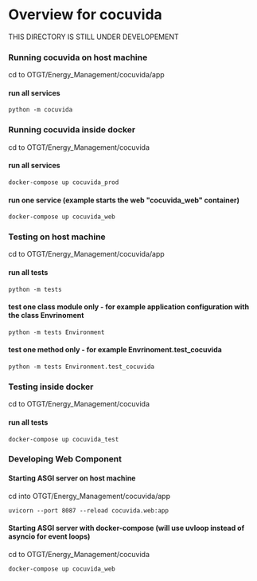 # Overview for cocuvida
THIS DIRECTORY IS STILL UNDER DEVELOPEMENT


### Running cocuvida on host machine
cd to OTGT/Energy_Management/cocuvida/app
#### run all services
```
python -m cocuvida
```

### Running cocuvida inside docker
cd to OTGT/Energy_Management/cocuvida
#### run all services
```
docker-compose up cocuvida_prod
```
#### run one service (example starts the web "cocuvida_web" container)
```
docker-compose up cocuvida_web
```

### Testing on host machine
cd to OTGT/Energy_Management/cocuvida/app
#### run all tests
```
python -m tests
```
#### test one class module only - for example application configuration with the class Envrinoment
```
python -m tests Environment
```
#### test one method only - for example Envrinoment.test_cocuvida
```
python -m tests Environment.test_cocuvida
```

### Testing inside docker
cd to OTGT/Energy_Management/cocuvida
#### run all tests
```
docker-compose up cocuvida_test
```

### Developing Web Component
#### Starting ASGI server on host machine
cd into OTGT/Energy_Management/cocuvida/app
```
uvicorn --port 8087 --reload cocuvida.web:app
```
#### Starting ASGI server with docker-compose (will use uvloop instead of asyncio for event loops)
cd to OTGT/Energy_Management/cocuvida
```
docker-compose up cocuvida_web
```
